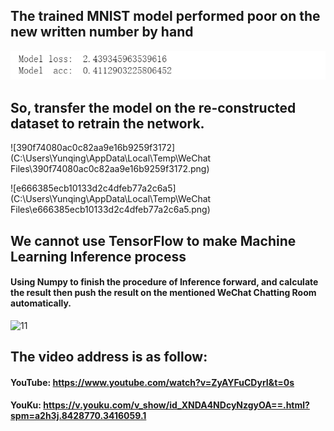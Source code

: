## The trained MNIST model performed poor on the new written number by hand



![2c444a5bc1fedc274dce3dab5270279](https://github.com/YunqingRecord/Google-Vision-Kit/blob/master/4.png)

## So, transfer the model on the re-constructed dataset to retrain the network.

![390f74080ac0c82aa9e16b9259f3172](C:\Users\Yunqing\AppData\Local\Temp\WeChat Files\390f74080ac0c82aa9e16b9259f3172.png)



![e666385ecb10133d2c4dfeb77a2c6a5](C:\Users\Yunqing\AppData\Local\Temp\WeChat Files\e666385ecb10133d2c4dfeb77a2c6a5.png)



## We cannot use TensorFlow to make Machine Learning Inference process 

#### Using Numpy to finish the procedure of Inference forward, and calculate the result then push the result on the mentioned WeChat Chatting Room automatically.

![11](C:\Users\Yunqing\Desktop\11.jpg)

## The video address is as follow:

#### YouTube: https://www.youtube.com/watch?v=ZyAYFuCDyrI&t=0s

#### YouKu: https://v.youku.com/v_show/id_XNDA4NDcyNzgyOA==.html?spm=a2h3j.8428770.3416059.1



